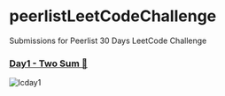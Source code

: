 # peerlistLeetCodeChallenge
Submissions for Peerlist 30 Days LeetCode Challenge

### [Day1 - Two Sum 🔗](https://leetcode.com/problems/two-sum/)
![lcday1](https://github.com/user-attachments/assets/b22bfe8d-656b-4e59-9090-9131a7bb7b28)
